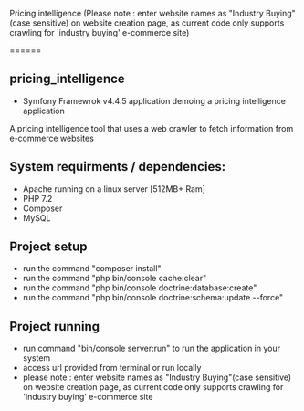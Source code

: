 Pricing intelligence
(Please note : enter website names as "Industry Buying"(case sensitive) on website creation page, as current code only supports crawling for 'industry buying' e-commerce site)

======

## pricing_intelligence
* Symfony Framewrok v4.4.5 application demoing a pricing intelligence application

A pricing intelligence tool that uses a web crawler to fetch information from e-commerce websites

## System requirments / dependencies:
* Apache running on a linux server [512MB+ Ram] 
* PHP 7.2 
* Composer
* MySQL  

## Project setup 
* run the command "composer install" 
* run the command "php bin/console cache:clear"
* run the command "php bin/console doctrine:database:create"
* run the command "php bin/console doctrine:schema:update --force" 

## Project running
* run command "bin/console server:run" to run the application in your system
* access url provided from terminal or run locally
* please note : enter website names as "Industry Buying"(case sensitive) on website creation page, as current code only supports crawling for 'industry buying' e-commerce site

